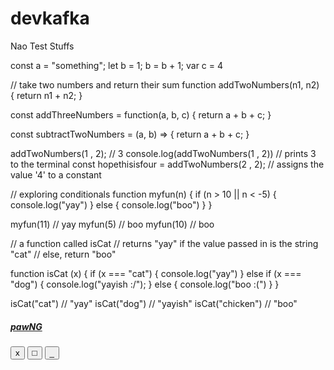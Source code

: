 # devkafka

Nao Test Stuffs

const a = "something";
let b = 1;
b = b + 1;
var c = 4

// take two numbers and return their sum
function addTwoNumbers(n1, n2) {
  return n1 + n2;
}

const addThreeNumbers = function(a, b, c) {
  return a + b + c;
}

const subtractTwoNumbers = (a, b) => {
  return a + b + c;
}

addTwoNumbers(1 , 2); // 3
console.log(addTwoNumbers(1 , 2)) // prints 3 to the terminal
const hopethisisfour = addTwoNumbers(2 , 2); // assigns the value '4' to a constant

// exploring conditionals
function myfun(n) {
  if (n > 10 || n < -5) {
    console.log("yay")
  } else {
    console.log("boo")
  }
}

myfun(11) // yay
myfun(5) // boo
myfun(10) // boo

// a function called isCat
// returns "yay" if the value passed in is the string "cat"
// else, return "boo"

function isCat (x) {
  if (x === "cat") {
    console.log("yay")
  } else if (x === "dog") {
    console.log("yayish :/");
  } else {
    console.log("boo :(") 
  }
}

isCat("cat") // "yay"
isCat("dog") // "yayish"
isCat("chicken") // "boo"



<div class="container p-5 d-flex flex-column align-items-center">
<h5><u>pawNG</u></h5>
<div class="oldWindow d-flex flex-column text-center">
    <div class="topBar d-flex flex-column">
        <button class="xButton align-self-end m-1 d-flex align-items-center justify-content-center">x</button>
        <button class="maxButton align-self-end m-1 d-flex align-items-center justify-content-center">&square;</button>
        <button class="minButton align-self-end m-1 d-flex align-items-center justify-content-center">&#95;</button>
    </div>
    <canvas id="myCanvas" width="600" height="300"></canvas>
</div>
